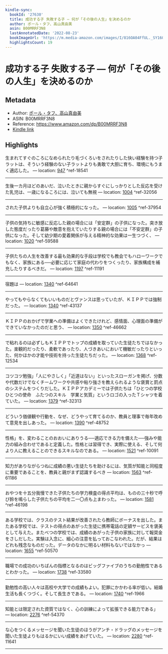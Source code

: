 ```yaml
---
kindle-sync:
  bookId: '27630'
  title: 成功する子 失敗する子 ― 何が「その後の人生」を決めるのか
  author: ポール・タフ、高山真由美
  asin: B00MRRF3N8
  lastAnnotatedDate: '2022-08-23'
  bookImageUrl: 'https://m.media-amazon.com/images/I/816OA04FfUL._SY160.jpg'
  highlightsCount: 19
---
```

# 成功する子 失敗する子 ― 何が「その後の人生」を決めるのか
## Metadata
* Author: [ポール・タフ、高山真由美](https://www.amazon.comundefined)
* ASIN: B00MRRF3N8
* Reference: https://www.amazon.com/dp/B00MRRF3N8
* [Kindle link](kindle://book?action=open&asin=B00MRRF3N8)

## Highlights
生まれてすぐのころになめられたり毛づくろいをされたりした快い経験を持つ子ラットは、そういう経験のない子ラットよりも勇敢で大胆に育ち、環境にもうまく適応した。 — location: [947](kindle://book?action=open&asin=B00MRRF3N8&location=947) ^ref-18541

---
生後一カ月ほどのあいだ、泣いたときに親からすぐにしっかりとした反応を受けた乳児は、一歳になるころには、泣いても無視 — location: [1004](kindle://book?action=open&asin=B00MRRF3N8&location=1004) ^ref-32056

---
された子供よりも自立心が強く積極的になった。 — location: [1005](kindle://book?action=open&asin=B00MRRF3N8&location=1005) ^ref-37954

---
子供の気持ちに敏感に反応した親の場合には「安定群」の子供になった。突き放した態度だったり葛藤や敵意を抱えていたりする親の場合には「不安定群」の子供になった。そして幼少期の愛着関係が与える精神的な効果は一生つづく、 — location: [1020](kindle://book?action=open&asin=B00MRRF3N8&location=1020) ^ref-59588

---
子供たちの人生を改善する最も効果的な手段は学校でも教会でもハローワークでもなく、家族にある──必要に応じて家庭の代わりをつくったり、家族構成を補充したりするべきだ。 — location: [1197](kindle://book?action=open&asin=B00MRRF3N8&location=1197) ^ref-11191

---
宿題は — location: [1340](kindle://book?action=open&asin=B00MRRF3N8&location=1340) ^ref-64641

---
やってもやらなくてもいいものだとヴァンスは思っていたが、ＫＩＰＰでは強制だった。 — location: [1340](kindle://book?action=open&asin=B00MRRF3N8&location=1340) ^ref-43137

---
ＫＩＰＰのおかげで学業への準備はよくできたけれど、感情面、心理面の準備ができていなかったのだと思う、 — location: [1350](kindle://book?action=open&asin=B00MRRF3N8&location=1350) ^ref-46662

---
で粘れるのは必ずしもＫＩＰＰでトップの成績を取っていた生徒たちではなかった。楽観的だったり、柔軟であったり、人づきあいにおいて機敏だったりといった、何かほかの才能や技術を持った生徒たちだった。 — location: [1368](kindle://book?action=open&asin=B00MRRF3N8&location=1368) ^ref-12534

---
コツコツ勉強」「人にやさしく」「近道はない」といったスローガンを掲げ、分数や代数だけでなくチームワークや共感や粘り強さを教えられるような褒賞と罰点のシステムをつくりだした。ＫＩＰＰアカデミーでは子供たちは「ひとつの学校　ひとつの使命　ふたつのスキル　学業と気質」というロゴの入ったＴシャツを着ていた。 — location: [1379](kindle://book?action=open&asin=B00MRRF3N8&location=1379) ^ref-32313

---
どういう価値観や行動を、なぜ、どうやって育てるのか、教員と理事で毎年改めて意見を出しあった。 — location: [1390](kindle://book?action=open&asin=B00MRRF3N8&location=1390) ^ref-48752

---
性格」を、変わることのおおいにありうる──適応できる力を備えた──強みや能力の組み合わせであると定義した。性格とは習得でき、実際に使える、そして何より人に教えることのできるスキルなのである。 — location: [1521](kindle://book?action=open&asin=B00MRRF3N8&location=1521) ^ref-10091

---
知力がありながらつねに成績の悪い生徒たちを助けるには、気質が知能と同程度に重要であることを、教員と親がまず認識するべき — location: [1563](kindle://book?action=open&asin=B00MRRF3N8&location=1563) ^ref-61186

---
おやつを十五分我慢できた子供たちの学力検査の得点平均は、ものの三十秒で呼び鈴を鳴らした子供たちの平均を二一〇点も上まわった。 — location: [1581](kindle://book?action=open&asin=B00MRRF3N8&location=1581) ^ref-46198

---
ある学校では、クラスのテスト結果が改善されたら教師にボーナスを出した。またある学校では、テストの得点のあがった生徒に携帯電話の定額サービスを褒美として与えた。またべつの学校では、成績のあがった子供の家族に対して報奨金をさしだした。実験は入念に、細心の注意を払っておこなわれた。だが、結果はどれも残念なものだった。データのなかに明るい材料もないではなかっ — location: [1655](kindle://book?action=open&asin=B00MRRF3N8&location=1655) ^ref-50570

---
職場での成功のいちばんの指標となるのはビッグファイブのうちの勤勉性であるとわかった。 — location: [1738](kindle://book?action=open&asin=B00MRRF3N8&location=1738) ^ref-33580

---
勤勉性の高い人々は高校や大学での成績もよい。犯罪にかかわる率が低い。結婚生活も長くつづく。そして長生きである。 — location: [1740](kindle://book?action=open&asin=B00MRRF3N8&location=1740) ^ref-1966

---
知能とは限定された資質ではなく、心の訓練によって拡張できる能力である」 — location: [2276](kindle://book?action=open&asin=B00MRRF3N8&location=2276) ^ref-54370

---
な心をつくるメッセージを聞いた生徒のほうがアンチ・ドラッグのメッセージを聞いた生徒よりもはるかにいい成績をあげていた。 — location: [2280](kindle://book?action=open&asin=B00MRRF3N8&location=2280) ^ref-11641

---
